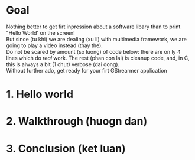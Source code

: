 # Goal
Nothing better to get firt inpression about a software libary than to print "Hello World' on the screen!  
But since (tu khi) we are dealing (xu li) with multimedia framework, we are going to play a video instead (thay the).  
Do not be scared by amount (so luong) of code below: there are on ly 4 lines which do _real_ work. The rest (phan con lai) is cleanup code, and, in C, this is always a bit (1 chut) verbose (dai dong).  
Without further ado, get ready for your firt GStrearmer application
# 1. Hello world
# 2. Walkthrough (huogn dan)
# 3. Conclusion (ket luan)

